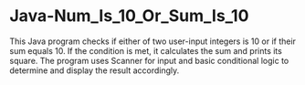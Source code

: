 


# Java-Num_Is_10_Or_Sum_Is_10
This Java program checks if either of two user-input integers is 10 or if their sum equals 10. If the condition is met, it calculates the sum and prints its square. The program uses Scanner for input and basic conditional logic to determine and display the result accordingly.
